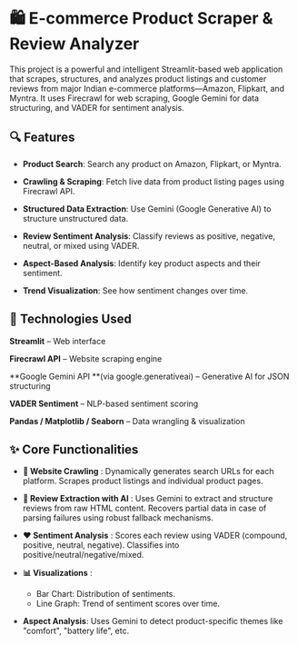 # 🛍️ E-commerce Product Scraper & Review Analyzer
This project is a powerful and intelligent Streamlit-based web application that scrapes, structures, and analyzes product listings and customer reviews from major Indian e-commerce platforms—Amazon, Flipkart, and Myntra. It uses Firecrawl for web scraping, Google Gemini for data structuring, and VADER for sentiment analysis.

## 🔍 Features
- **Product Search**: Search any product on Amazon, Flipkart, or Myntra.

- **Crawling & Scraping**: Fetch live data from product listing pages using Firecrawl API.

- **Structured Data Extraction**: Use Gemini (Google Generative AI) to structure unstructured data.

- **Review Sentiment Analysis**: Classify reviews as positive, negative, neutral, or mixed using VADER.

- **Aspect-Based Analysis**: Identify key product aspects and their sentiment.

- **Trend Visualization**: See how sentiment changes over time.


## 🧠 Technologies Used

**Streamlit** – Web interface

**Firecrawl API** – Website scraping engine

**Google Gemini API **(via google.generativeai) – Generative AI for JSON structuring

**VADER Sentiment** – NLP-based sentiment scoring

**Pandas / Matplotlib / Seaborn** – Data wrangling & visualization

 ## ✨ Core Functionalities
 - **🔗 Website Crawling** : Dynamically generates search URLs for each platform. Scrapes product listings and individual product pages.

- **🧠 Review Extraction with AI** : Uses Gemini to extract and structure reviews from raw HTML content. Recovers partial data in case of parsing failures using robust fallback mechanisms.

- **❤️ Sentiment Analysis** : Scores each review using VADER (compound, positive, neutral, negative). Classifies into positive/neutral/negative/mixed.

- **📊 Visualizations** :
  - Bar Chart: Distribution of sentiments.
  - Line Graph: Trend of sentiment scores over time.

- **Aspect Analysis**: Uses Gemini to detect product-specific themes like "comfort", "battery life", etc.

